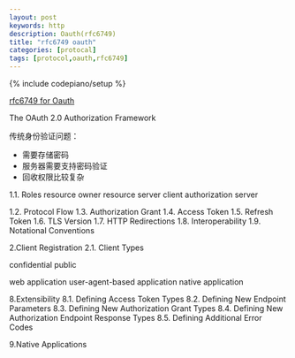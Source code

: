 ```yaml
---
layout: post
keywords: http 
description: Oauth(rfc6749) 
title: "rfc6749 oauth"
categories: [protocal]
tags: [protocol,oauth,rfc6749]
---
```

{% include codepiano/setup %}

[rfc6749 for Oauth](https://www.rfc-editor.org/rfc/rfc6749)

The OAuth 2.0 Authorization Framework

传统身份验证问题：

* 需要存储密码
* 服务器需要支持密码验证
* 回收权限比较复杂

1.1. Roles
resource owner
resource server
client
authorization server

1.2.  Protocol Flow
1.3.  Authorization Grant
1.4.  Access Token
1.5.  Refresh Token
1.6.  TLS Version
1.7.  HTTP Redirections
1.8.  Interoperability
1.9.  Notational Conventions

2.Client Registration
2.1. Client Types

   confidential
   public

   web application
   user-agent-based application
   native application

8.Extensibility
8.1.  Defining Access Token Types
8.2. Defining New Endpoint Parameters
8.3. Defining New Authorization Grant Types
8.4. Defining New Authorization Endpoint Response Types
8.5. Defining Additional Error Codes

9.Native Applications
